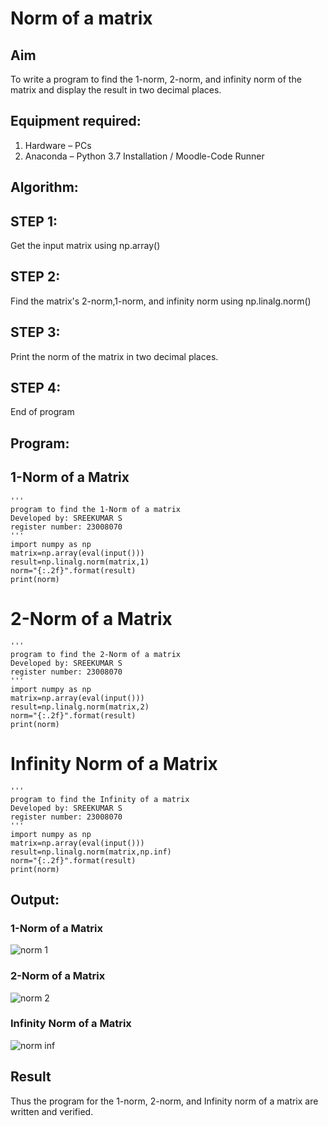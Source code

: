 # Norm of a matrix
## Aim
To write a program to find the 1-norm, 2-norm, and infinity norm of the matrix and display the result in two decimal places.
## Equipment required:
1.	Hardware – PCs
2.	Anaconda – Python 3.7 Installation / Moodle-Code Runner
## Algorithm:
## STEP 1:
Get the input matrix using np.array()
## STEP 2:
Find the matrix's 2-norm,1-norm, and infinity norm using np.linalg.norm()
## STEP 3:
Print the norm of the matrix in two decimal places.
## STEP 4:
End of program

## Program:
## 1-Norm of a Matrix
```
'''
program to find the 1-Norm of a matrix 
Developed by: SREEKUMAR S
register number: 23008070
'''
import numpy as np
matrix=np.array(eval(input()))
result=np.linalg.norm(matrix,1)
norm="{:.2f}".format(result)
print(norm)
```
# 2-Norm of a Matrix
```
'''
program to find the 2-Norm of a matrix 
Developed by: SREEKUMAR S
register number: 23008070
'''
import numpy as np
matrix=np.array(eval(input()))
result=np.linalg.norm(matrix,2)
norm="{:.2f}".format(result)
print(norm)

```




# Infinity Norm of a Matrix
```
'''
program to find the Infinity of a matrix 
Developed by: SREEKUMAR S
register number: 23008070
'''
import numpy as np
matrix=np.array(eval(input()))
result=np.linalg.norm(matrix,np.inf)
norm="{:.2f}".format(result)
print(norm)

```
## Output:
### 1-Norm of a Matrix
![norm 1](https://github.com/guru14789/Norm-of-a-matrix/assets/151705853/7fece0a8-5a43-4269-955b-640a0118666f)


### 2-Norm of a Matrix
![norm 2](https://github.com/guru14789/Norm-of-a-matrix/assets/151705853/dc4addbb-f9af-4edf-a2bf-bfc5e6a62833)


### Infinity Norm of a Matrix
![norm inf](https://github.com/guru14789/Norm-of-a-matrix/assets/151705853/53612f1a-aef4-485d-bee8-daa2f7078f44)


## Result
Thus the program for the 1-norm, 2-norm, and Infinity norm of a matrix are written and verified.
